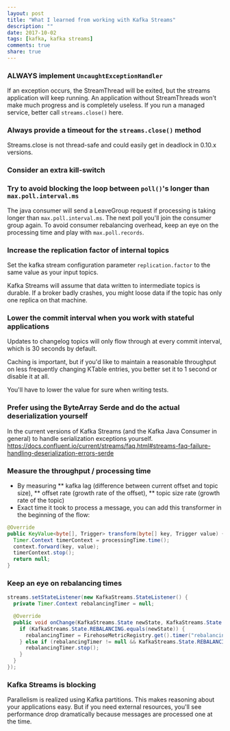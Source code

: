 ```yaml
---
layout: post
title: "What I learned from working with Kafka Streams"
description: ""
date: 2017-10-02
tags: [kafka, kafka streams]
comments: true
share: true
---
```


### ALWAYS implement `UncaughtExceptionHandler`
If an exception occurs, the StreamThread will be exited, but the streams application will keep running. 
An application without StreamThreads won't make much progress and is completely useless. If you run a managed service, better call `streams.close()` here.

### Always provide a timeout for the `streams.close()` method
Streams.close is not thread-safe and could easily get in deadlock in 0.10.x versions. 

### Consider an extra kill-switch

### Try to avoid blocking the loop between `poll()`'s longer than `max.poll.interval.ms`
The java consumer will send a LeaveGroup request if processing is taking longer than `max.poll.interval.ms`. 
The next poll you'll join the consumer group again.
To avoid consumer rebalancing overhead, keep an eye on the processing time and play with `max.poll.records`. 

### Increase the replication factor of internal topics
Set the kafka stream configuration parameter `replication.factor` to the same value as your input topics.

Kafka Streams will assume that data written to intermediate topics is durable. 
If a broker badly crashes, you might loose data if the topic has only one replica on that machine.

### Lower the commit interval when you work with stateful applications
Updates to changelog topics will only flow through at every commit interval, which is 30 seconds by default.

Caching is important, but if you'd like to maintain a reasonable throughput on less frequently changing KTable entries, you better set it to 1 second or disable it at all. 

You'll have to lower the value for sure when writing tests.  

### Prefer using the ByteArray Serde and do the actual deserialization yourself
In the current versions of Kafka Streams (and the Kafka Java Consumer in general) to handle serialization exceptions yourself.
https://docs.confluent.io/current/streams/faq.html#streams-faq-failure-handling-deserialization-errors-serde


### Measure the throughput / processing time
* By measuring 
** kafka lag (difference between current offset and topic size), 
** offset rate (growth rate of the offset),
** topic size rate (growth rate of the topic)
* Exact time it took to process a message, you can add this transformer in the beginning of the flow:
```java
@Override
public KeyValue<byte[], Trigger> transform(byte[] key, Trigger value) {
  Timer.Context timerContext = processingTime.time();
  context.forward(key, value);
  timerContext.stop();
  return null;
}
```

### Keep an eye on rebalancing times
```java
streams.setStateListener(new KafkaStreams.StateListener() {
  private Timer.Context rebalancingTimer = null;

  @Override
  public void onChange(KafkaStreams.State newState, KafkaStreams.State oldState) {
    if (KafkaStreams.State.REBALANCING.equals(newState)) {
      rebalancingTimer = FirehoseMetricRegistry.get().timer("rebalancing").time();
    } else if (rebalancingTimer != null && KafkaStreams.State.REBALANCING.equals(oldState)) {
      rebalancingTimer.stop();
    }
  }
});
```

### Kafka Streams is blocking
Parallelism is realized using Kafka partitions. This makes reasoning about your applications easy.
But if you need external resources, you'll see performance drop dramatically because messages are processed one at the time. 